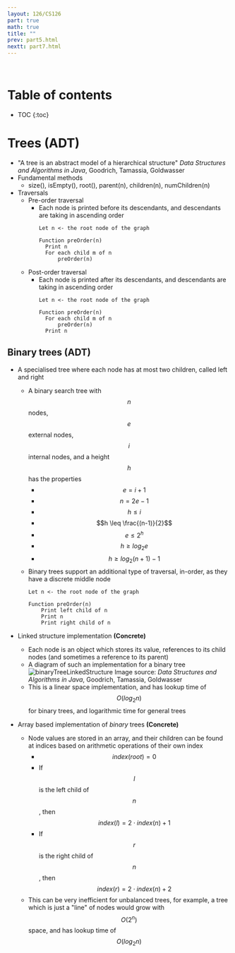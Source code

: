 ```yaml
---
layout: 126/CS126
part: true
math: true
title: ""
prev: part5.html
nextt: part7.html
---
```


<br/>

# Table of contents
* TOC
{:toc}

# Trees (ADT)
- "A tree is an abstract model of a hierarchical structure" *Data Structures and Algorithms in Java*, Goodrich, Tamassia, Goldwasser
- Fundamental methods
  - size(), isEmpty(), root(), parent(n), children(n), numChildren(n)
- Traversals
  - Pre-order traversal
    - Each node is printed before its descendants, and descendants are taking in ascending order
      ```
      Let n <- the root node of the graph
      
      Function preOrder(n)
      	Print n
      	For each child m of n
      		preOrder(n)
      ```
  - Post-order traversal
    - Each node is printed after its descendants, and descendants are taking in ascending order
      ```
      Let n <- the root node of the graph
      
      Function preOrder(n)
      	For each child m of n
      		preOrder(n)
      	Print n
      ```
      

## Binary trees (ADT)
- A specialised tree where each node has at most two children, called left and right
  - A binary search tree with $$n$$ nodes, $$e$$ external nodes, $$i$$ internal nodes, and a height $$h$$ has the properties
    - $$e = i + 1$$
    - $$n = 2e - 1$$
    - $$h \leq i$$
    - $$h \leq \frac{(n-1)}{2}$$
    - $$e \leq 2^h$$
    - $$h \geq log_2 e$$
    - $$h \geq log_2 (n+1) - 1$$
  - Binary trees support an additional type of traversal, in-order, as they have a discrete middle node
    ```
    Let n <- the root node of the graph
    
    Function preOrder(n)
    	Print left child of n
    	Print n
    	Print right child of n
    ```
- Linked structure implementation **(Concrete)**
  - Each node is an object which stores its value, references to its child nodes (and sometimes a reference to its parent)
  - A diagram of such an implementation for a binary tree
    ![binaryTreeLinkedStructure](C:\Users\egood\Desktop\dcs-notes.github.io\cs126\images\binaryTreeLinkedStructure.png)
    Image source: *Data Structures and Algorithms in Java*, Goodrich, Tamassia, Goldwasser
  - This is a linear space implementation, and has lookup time of $$O(log_2n)$$ for binary trees, and logarithmic time for general trees

- Array based implementation of *binary* trees **(Concrete)**
  - Node values are stored in an array, and their children can be found at indices based on arithmetic operations of their own index
    - $$index(root) = 0$$
    - If $$l$$ is the left child of $$n$$, then $$index(l) = 2 \cdot index(n) + 1$$
    - If $$r$$ is the right child of $$n$$, then $$index(r) = 2 \cdot index(n) + 2$$
  - This can be very inefficient for unbalanced trees, for example, a tree which is just a "line" of nodes would grow with $$O(2^n)$$ space, and has lookup time of $$O(log_2n)$$ 
